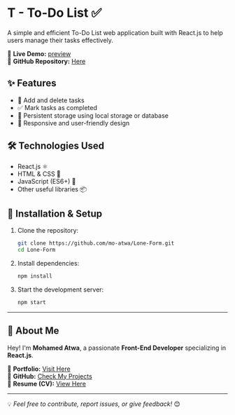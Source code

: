 # T - To-Do List ✅  

A simple and efficient To-Do List web application built with React.js to help users manage their tasks effectively.  

🚀 **Live Demo:** [preview](https://task-mohem.netlify.app/)   
📂 **GitHub Repository:** [Here](https://github.com/mo-atwa/Task-Mohem)

## ✨ Features  
- 📌 Add and delete tasks  
- ✅ Mark tasks as completed  
- 🔄 Persistent storage using local storage or database  
- 🎨 Responsive and user-friendly design  

## 🛠 Technologies Used  
- React.js ⚛️  
- HTML & CSS 🎨  
- JavaScript (ES6+) 🚀  
- Other useful libraries 📦  

## 📂 Installation & Setup  

1. Clone the repository:  
   ```sh  
   git clone https://github.com/mo-atwa/Lone-Form.git  
   cd Lone-Form  
   ```  
2. Install dependencies:  
   ```sh  
   npm install  
   ```  
3. Start the development server:  
   ```sh  
   npm start  
   ```
   
----------

## 🌟 About Me  

Hey! I'm **Mohamed Atwa**, a passionate **Front-End Developer** specializing in **React.js**.  

🚀 **Portfolio:** [Visit Here](https://atwa-portfolio.netlify.app)  
📂 **GitHub:** [Check My Projects](https://github.com/mo-atwa)  
📄 **Resume (CV):** [View Here](https://drive.google.com/file/d/1oH9P8n6Gb4Hv0qNAXYkjiC-fvSW14jEb/view)  

---  

💡 *Feel free to contribute, report issues, or give feedback!* 😊
